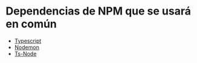 # Dependencias de NPM que se usará en común

* [Typescript](https://www.typescriptlang.org/)
* [Nodemon](https://www.npmjs.com/package/nodemon)
* [Ts-Node](https://www.npmjs.com/package/nodemon)
